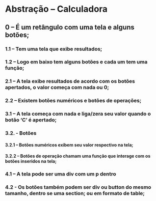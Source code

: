 # Abstração – Calculadora

## 0 – É um retângulo com uma tela e alguns botões;
### 1.1 – Tem uma tela que exibe resultados;
### 1.2 – Logo em baixo tem alguns botões e cada um tem uma função;
### 2.1 – A tela exibe resultados de acordo com os botões apertados, o valor começa com nada ou 0;
### 2.2 – Existem botões numéricos e botões de operações;
### 3.1 – A tela começa com nada e liga/zera seu valor quando o botão ‘C’ é apertado;
### 3.2. - Botões
#### 3.2.1 – Botões numéricos exibem seu valor respectivo na tela;
#### 3.2.2 – Botões de operação chamam uma função que interage com os botões inseridos na tela;
### 4.1 – A tela pode ser uma div com um p dentro
### 4.2 - Os botões também podem ser div ou button do mesmo tamanho, dentro se uma section; ou em formato de table;